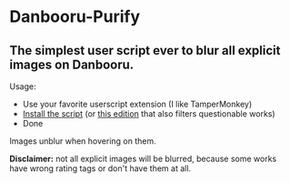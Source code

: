 # Danbooru-Purify
## The simplest user script ever to blur all explicit images on Danbooru.
Usage:
* Use your favorite userscript extension (I like TamperMonkey)
* [Install the script](https://github.com/JamElyZEuS/Danbooru-Purify/raw/main/myscr.user.js) (or [this edition](https://github.com/JamElyZEuS/Danbooru-Purify/raw/main_plus/myscr.user.js) that also filters questionable works)
* Done

Images unblur when hovering on them.

**Disclaimer:** not all explicit images will be blurred, because some works have wrong rating tags or don't have them at all.
